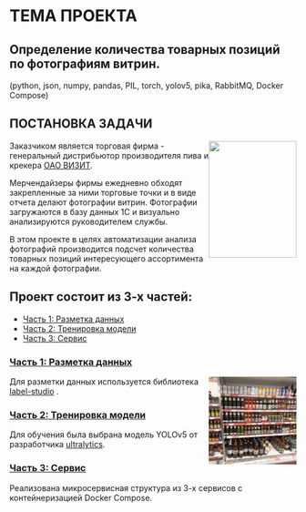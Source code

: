 # ТЕМА ПРОЕКТА  
## Определение количества товарных позиций по фотографиям витрин. 
(python, json, numpy, pandas, PIL, torch, yolov5, pika, RabbitMQ, Docker Compose)
## ПОСТАНОВКА ЗАДАЧИ

<img align="right" width="154" height="205" src=img/4.jpg>

Заказчиком является торговая фирма - генеральный дистрибьютор производителя пива и крекера [ОАО ВИЗИТ](https://www.vizitbeer.ru/).


Мерчендайзеры фирмы ежедневно обходят закрепленные за ними торговые точки и в виде отчета делают фотографии витрин. Фотографии загружаются в базу данных 1С и визуально анализируются руководителем службы.

В этом проекте в целях автоматизации анализа фотографий производится подсчет количества товарных позиций интересующего ассортимента на каждой фотографии.  


## Проект состоит из 3-х частей:

- [Часть 1: Разметка данных](https://github.com/Yyalexx/detecting-beer/tree/master/part_1_data_labeling)
- [Часть 2: Тренировка модели](https://github.com/Yyalexx/detecting-beer/tree/master/part_2_model_training)  
- [Часть 3: Сервис](https://github.com/Yyalexx/detecting-beer/tree/master/part_3_microservice_architecture)  
### [Часть 1: Разметка данных](https://github.com/Yyalexx/detecting-beer/tree/master/part_1_data_labeling)  
<img align="right" width="154" height="154" src=./img/predict_samples/4.jpg>  

Для разметки данных используется библиотека [label-studio](https://labelstud.io/) .
### [Часть 2: Тренировка модели](https://github.com/Yyalexx/detecting-beer/tree/master/part_2_model_training)  
Для обучения была выбрана модель YOLOv5 от разработчика [ultralytics](https://ultralytics.com/).  
### [Часть 3: Сервис](https://github.com/Yyalexx/detecting-beer/tree/master/part_3_microservice_architecture)  
Реализована микросервисная структура из 3-х сервисов с контейнеризацией Docker Compose.
